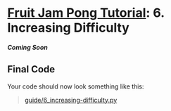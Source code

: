 # [Fruit Jam Pong Tutorial](.#sections): 6. Increasing Difficulty

**_Coming Soon_**

## Final Code

Your code should now look something like this:
> [guide/6_increasing-difficulty.py](./guide/6_increasing-difficulty.py)

